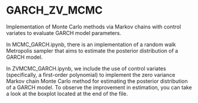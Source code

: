 # GARCH_ZV_MCMC
Implementation of Monte Carlo methods via Markov chains with control variates to evaluate GARCH model parameters.

In MCMC_GARCH.ipynb, there is an implementation of a random walk Metropolis sampler that aims to estimate the posterior distribution of a GARCH model.

In ZVMCMC_GARCH.ipynb, we include the use of control variates (specifically, a first-order polynomial) to implement the zero variance Markov chain Monte Carlo method for estimating the posterior distribution of a GARCH model. To observe the improvement in estimation, you can take a look at the boxplot located at the end of the file.
